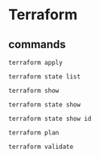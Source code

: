 # Terraform

## commands

`terraform apply`

`terraform state list`

`terraform show`

`terraform state show`

`terraform state show id`

`terraform plan`

`terraform validate`
